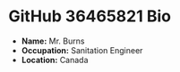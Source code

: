# GitHub 36465821 Bio

- **Name:** Mr. Burns
- **Occupation:** Sanitation Engineer
- **Location:** Canada
